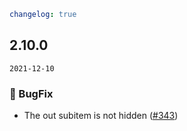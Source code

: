 ```yaml
changelog: true
```

## 2.10.0

`2021-12-10`

### 🐛 BugFix

- The out subitem is not hidden ([#343](https://github.com/arco-design/arco-design-vue/pull/343))

